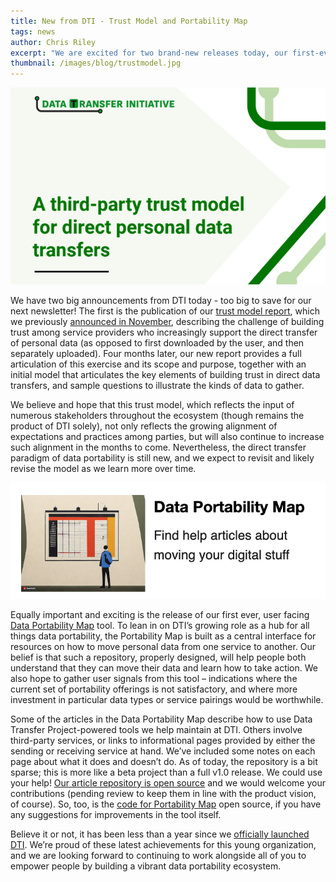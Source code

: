 ```yaml
---
title: New from DTI - Trust Model and Portability Map
tags: news
author: Chris Riley
excerpt: "We are excited for two brand-new releases today, our first-ever portability map tool and the trust model report for third-party transfers. Check them out!"
thumbnail: /images/blog/trustmodel.jpg
---
```


![Trust model screenshot](/images/blog/trustmodel.jpg)

We have two big announcements from DTI today - too big to save for our next newsletter! The first is the publication of our [trust model report](https://dtinit.org/trust), which we previously [announced in November](https://dtinit.org/blog/2023/11/07/framework-trust), describing the challenge of building trust among service providers who increasingly support the direct transfer of personal data (as opposed to first downloaded by the user, and then separately uploaded). Four months later, our new report provides a full articulation of this exercise and its scope and purpose, together with an initial model that articulates the key elements of building trust in direct data transfers, and sample questions to illustrate the kinds of data to gather.

We believe and hope that this trust model, which reflects the input of numerous stakeholders throughout the ecosystem (though remains the product of DTI solely), not only reflects the growing alignment of expectations and practices among parties, but will also continue to increase such alignment in the months to come. Nevertheless, the direct transfer paradigm of data portability is still new, and we expect to revisit and likely revise the model as we learn more over time.

![Portmap screenshot](/images/blog/portmap.jpg)

Equally important and exciting is the release of our first ever, user facing [Data Portability Map](https://portmap.dtinit.org/) tool. To lean in on DTI’s growing role as a hub for all things data portability, the Portability Map is built as a central interface for resources on how to move personal data from one service to another. Our belief is that such a repository, properly designed, will help people both understand that they can move their data and learn how to take action. We also hope to gather user signals from this tool – indications where the current set of portability offerings is not satisfactory, and where more investment in particular data types or service pairings would be worthwhile.

Some of the articles in the Data Portability Map describe how to use Data Transfer Project-powered tools we help maintain at DTI. Others involve third-party services, or links to informational pages provided by either the sending or receiving service at hand. We’ve included some notes on each page about what it does and doesn’t do. As of today, the repository is a bit sparse; this is more like a beta project than a full v1.0 release. We could use your help! [Our article repository is open source](https://github.com/dtinit/portability-articles) and we would welcome your contributions (pending review to keep them in line with the product vision, of course). So, too, is the [code for Portability Map](https://github.com/dtinit/portmap) open source, if you have any suggestions for improvements in the tool itself.

Believe it or not, it has been less than a year since we [officially launched DTI](https://dtinit.org/blog/2023/03/28/launch). We’re proud of these latest achievements for this young organization, and we are looking forward to continuing to work alongside all of you to empower people by building a vibrant data portability ecosystem.
